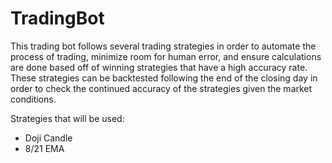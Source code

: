 # TradingBot

This trading bot follows several trading strategies in order to automate the process of trading, minimize room for human error, and ensure calculations are done based off of winning strategies that have a high accuracy rate. These strategies can be backtested following the end of the closing day in order to check the continued accuracy of the strategies given the market conditions.

Strategies that will be used:

* Doji Candle
* 8/21 EMA
